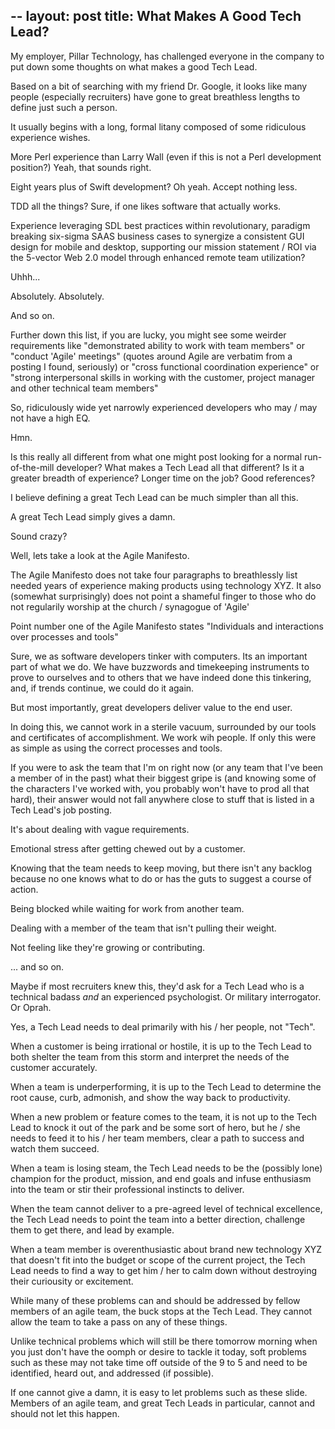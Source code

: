--
layout: post
title: What Makes A Good Tech Lead?
---

My employer, Pillar Technology, has challenged everyone in the company to put down some thoughts on what makes a good Tech Lead.

Based on a bit of searching with my friend Dr. Google, it looks like many people (especially recruiters) have gone to great breathless lengths to define just such a person.

It usually begins with a long, formal litany composed of some ridiculous experience wishes.

More Perl experience than Larry Wall (even if this is not a Perl development position?)  Yeah, that sounds right.

Eight years plus of Swift development?  Oh yeah.  Accept nothing less.

TDD all the things?  Sure, if one likes software that actually works.

Experience leveraging SDL best practices within revolutionary, paradigm breaking six-sigma SAAS business cases to synergize a consistent GUI design for mobile and desktop, supporting our mission statement / ROI via the 5-vector Web 2.0 model through enhanced remote team utilization?

Uhhh...

Absolutely.  Absolutely.

And so on.

Further down this list, if you are lucky, you might see some weirder requirements like "demonstrated ability to work with team members" or "conduct 'Agile' meetings" (quotes around Agile are verbatim from a posting I found, seriously) or "cross functional coordination experience" or "strong interpersonal skills in working with the customer, project manager and other technical team members"

So, ridiculously wide yet narrowly experienced developers who may / may not have a high EQ.

Hmn.

Is this really all different from what one might post looking for a normal run-of-the-mill developer?  What makes a Tech Lead all that different?  Is it a greater breadth of experience?  Longer time on the job?  Good references?

I believe defining a great Tech Lead can be much simpler than all this.

A great Tech Lead simply gives a damn.

Sound crazy?

Well, lets take a look at the Agile Manifesto.

The Agile Manifesto does not take four paragraphs to breathlessly list needed years of experience making products using technology XYZ.  It also (somewhat surprisingly) does not point a shameful finger to those who do not regularily worship at the church / synagogue of 'Agile'

Point number one of the Agile Manifesto states "Individuals and interactions over processes and tools"

Sure, we as software developers tinker with computers.  Its an important part of what we do.  We have buzzwords and timekeeping instruments to prove to ourselves and to others that we have indeed done this tinkering, and, if trends continue, we could do it again.

But most importantly, great developers deliver value to the end user.

In doing this, we cannot work in a sterile vacuum, surrounded by our tools and certificates of accomplishment.  We work wih people.  If only this were as simple as using the correct processes and tools.

If you were to ask the team that I'm on right now (or any team that I've been a member of in the past) what their biggest gripe is (and knowing some of the characters I've worked with, you probably won't have to prod all that hard), their answer would not fall anywhere close to stuff that is listed in a Tech Lead's job posting.

It's about dealing with vague requirements.

Emotional stress after getting chewed out by a customer.

Knowing that the team needs to keep moving, but there isn't any backlog because no one knows what to do or has the guts to suggest a course of action.

Being blocked while waiting for work from another team.

Dealing with a member of the team that isn't pulling their weight.

Not feeling like they're growing or contributing.

...  and so on.

Maybe if most recruiters knew this, they'd ask for a Tech Lead who is a technical badass _and_ an experienced psychologist.  Or military interrogator.  Or Oprah.

Yes, a Tech Lead needs to deal primarily with his / her people, not "Tech".

When a customer is being irrational or hostile, it is up to the Tech Lead to both shelter the team from this storm and interpret the needs of the customer accurately.

When a team is underperforming, it is up to the Tech Lead to determine the root cause, curb, admonish, and show the way back to productivity.

When a new problem or feature comes to the team, it is not up to the Tech Lead to knock it out of the park and be some sort of hero, but he / she needs to feed it to his / her team members, clear a path to success and watch them succeed.

When a team is losing steam, the Tech Lead needs to be the (possibly lone) champion for the product, mission, and end goals and infuse enthusiasm into the team or stir their professional instincts to deliver.

When the team cannot deliver to a pre-agreed level of technical excellence, the Tech Lead needs to point the team into a better direction, challenge them to get there, and lead by example.

When a team member is overenthusiastic about brand new technology XYZ that doesn't fit into the budget or scope of the current project, the Tech Lead needs to find a way to get him / her to calm down without destroying their curiousity or excitement.

While many of these problems can and should be addressed by fellow members of an agile team, the buck stops at the Tech Lead.  They cannot allow the team to take a pass on any of these things.

Unlike technical problems which will still be there tomorrow morning when you just don't have the oomph or desire to tackle it today, soft problems such as these may not take time off outside of the 9 to 5 and need to be identified, heard out, and addressed (if possible).

If one cannot give a damn, it is easy to let problems such as these slide.  Members of an agile team, and great Tech Leads in particular, cannot and should not let this happen.


